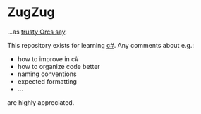 # ZugZug
...as [trusty Orcs say](https://wowpedia.fandom.com/wiki/Orcish_(language)).

This repository exists for learning [c#](https://learn.microsoft.com/en-us/dotnet/csharp/tour-of-csharp/tutorials/). Any comments about e.g.:
- how to improve in c#
- how to organize code better
- naming conventions
- expected formatting
- ...

are highly appreciated.
